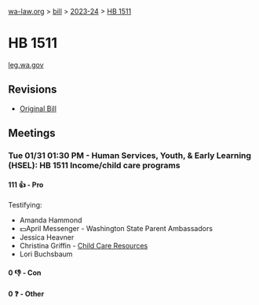 [wa-law.org](/) > [bill](/bill/) > [2023-24](/bill/2023-24/) > [HB 1511](/bill/2023-24/hb/1511/)

# HB 1511
[leg.wa.gov](https://app.leg.wa.gov/billsummary?BillNumber=1511&Year=2023&Initiative=false)

## Revisions
* [Original Bill](1/)

## Meetings
### Tue 01/31 01:30 PM - Human Services, Youth, & Early Learning (HSEL): HB 1511 Income/child care programs
#### 111 👍 - Pro
Testifying:
* Amanda Hammond
* 💵April Messenger - Washington State Parent Ambassadors
* Jessica Heavner
* Christina Griffin - [Child Care Resources](/org/child_care_resources/)
* Lori Buchsbaum

#### 0 👎 - Con

#### 0 ❓ - Other
